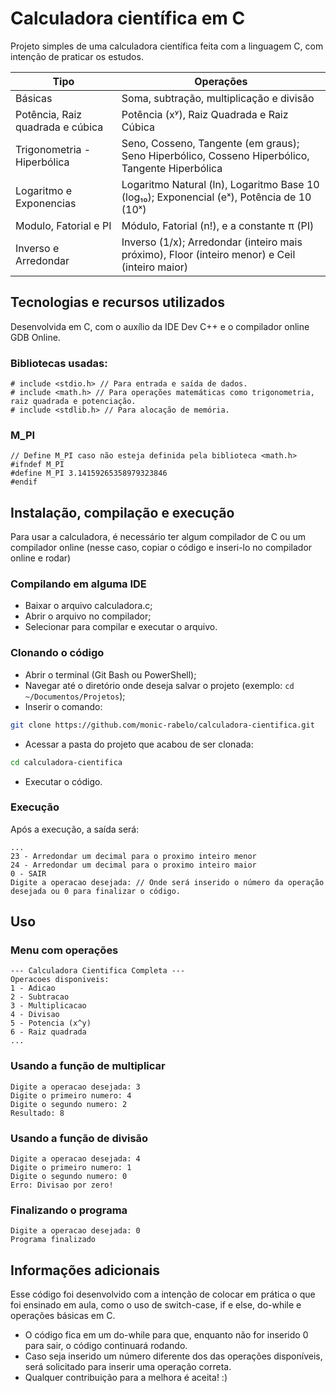 # Calculadora científica em C
Projeto simples de uma calculadora científica feita com a linguagem C, com  intenção de praticar os estudos.

|Tipo|Operações|
|---|---|
|  Básicas |Soma, subtração, multiplicação e divisão|
|  Potência, Raiz quadrada e cúbica|Potência (xʸ), Raiz Quadrada e Raiz Cúbica|
|Trigonometria - Hiperbólica|Seno, Cosseno, Tangente (em graus); Seno Hiperbólico, Cosseno Hiperbólico, Tangente Hiperbólica|  
|Logaritmo e Exponencias|Logaritmo Natural (ln), Logaritmo Base 10 (log₁₀); Exponencial (eˣ), Potência de 10 (10ˣ)|
|Modulo, Fatorial e PI|Módulo, Fatorial (n!), e a constante π (PI)| 
|Inverso e Arredondar|Inverso (1/x); Arredondar (inteiro mais próximo), Floor (inteiro menor) e Ceil (inteiro maior)| 

## Tecnologias e recursos utilizados
Desenvolvida em C, com o auxílio da IDE Dev C++ e o compilador online GDB Online.

### Bibliotecas usadas: 
  ```
# include <stdio.h> // Para entrada e saída de dados.
# include <math.h> // Para operações matemáticas como trigonometria, raiz quadrada e potenciação.
# include <stdlib.h> // Para alocação de memória.
```
### M_PI
```
// Define M_PI caso não esteja definida pela biblioteca <math.h> 
#ifndef M_PI
#define M_PI 3.14159265358979323846
#endif
```

## Instalação, compilação e execução
Para usar a calculadora, é necessário ter algum compilador de C ou um compilador online (nesse caso, copiar o código e inseri-lo no compilador online e rodar)

### Compilando em alguma IDE
- Baixar o arquivo calculadora.c;
- Abrir o arquivo no compilador;
- Selecionar para compilar e executar o arquivo.

### Clonando o código
- Abrir o terminal (Git Bash ou PowerShell);
- Navegar até o diretório onde deseja salvar o projeto (exemplo: `cd ~/Documentos/Projetos`);
- Inserir o comando:
```bash
git clone https://github.com/monic-rabelo/calculadora-cientifica.git
```
- Acessar a pasta do projeto que acabou de ser clonada:
```bash
cd calculadora-cientifica
```
- Executar o código.

### Execução 
Após a execução, a saída será:
```console
...
23 - Arredondar um decimal para o proximo inteiro menor
24 - Arredondar um decimal para o proximo inteiro maior
0 - SAIR
Digite a operacao desejada: // Onde será inserido o número da operação desejada ou 0 para finalizar o código.
```

## Uso

### Menu com operações
```
--- Calculadora Cientifica Completa ---
Operacoes disponiveis:
1 - Adicao
2 - Subtracao
3 - Multiplicacao
4 - Divisao
5 - Potencia (x^y)
6 - Raiz quadrada
...
```

### Usando a função de multiplicar
```
Digite a operacao desejada: 3
Digite o primeiro numero: 4
Digite o segundo numero: 2
Resultado: 8
```
### Usando a função de divisão
```
Digite a operacao desejada: 4
Digite o primeiro numero: 1
Digite o segundo numero: 0
Erro: Divisao por zero!
```
### Finalizando o programa
```
Digite a operacao desejada: 0
Programa finalizado
```

## Informações adicionais
Esse código foi desenvolvido com a intenção de colocar em prática o que foi ensinado em aula, como o uso de switch-case, if e else, do-while e operações básicas em C.
- O código fica em um do-while para que, enquanto não for inserido 0 para sair, o código continuará rodando.
- Caso seja inserido um número diferente dos das operações disponíveis, será solicitado para inserir uma operação correta.
- Qualquer contribuição para a melhora é aceita! :)
